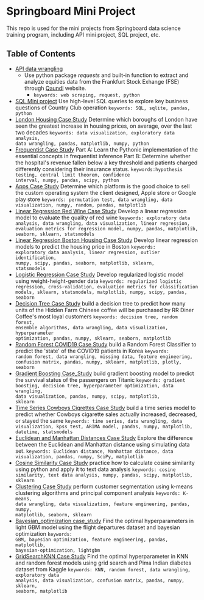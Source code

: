 # Springboard Mini Project

This repo is used for the mini projects from Springboard data science training program, including API mini project, SQL project, etc.

## Table of Contents
* [API data wrangling](https://github.com/Lina-statistics/Springboard-mini-projects/blob/main/API%20data%20wrangling/api_data_wrangling_mini_project.ipynb)
     -  Use python package *requests* and built-in function to extract and analyze equities data from the Frankfurt Stock Exhange (FSE) through [Qaundl](http://www.quandl.com) website.
          -  <code>keywords: web scraping, request, python</code>
* [SQL Mini project](https://github.com/Lina-statistics/Springboard-mini-projects/blob/main/SQL_Mini_project/SQLMiniProject.ipynb)
Use high-level SQL queries to explore key business questions of Country Club operation
<code>keywords: SQL, sqlite, pandas, python</code>
* [London Housing Case Study](https://github.com/Lina-statistics/Springboard-mini-projects/blob/main/London_Housing_Case_Study/London_housing.ipynb)
Determine which boroughs of London have seen the greatest increase in housing prices, on average, over the last two decades
<code>keywords: data visualization, exploratory data analysis, data wrangling, pandas, matplotlib, numpy, python</code>
* [Frequentist Case Study](https://github.com/Lina-statistics/Springboard-mini-projects/tree/main/Frequentist_Case_Study/Frequentist%20Case%20Study)
Part A: Learn the Pythonic implementation of the essential concepts in frequentist inference
Part B: Determine whether the hospital's revenue fallen below a key threshold and patients charged differently considering their insurance status.
<code>keywords:hypothesis testing, central limit theorem, confidence interval, numpy, pandas, scipy, python</code>
* [Apps Case Study](https://github.com/Lina-statistics/Springboard-mini-projects/tree/main/Apps_Case_Study/Project%20Files)
Determine which platform is the good choice to sell the custom operating system the client designed, Apple store or Google play store
<code>keywords: permutation test, data wrangling, data visualization, numpy, random, pandas, matplotlib</code>
* [Linear Regression Red Wine Case Study](https://github.com/Lina-statistics/Springboard-mini-projects/tree/main/Linear_Regression_red_wine_Case_Study)
Develop a linear regression model to evaluate the quality of red wine
<code>keywords: exploratory data analysis, data wrangling, data visualization, linear regression, evaluation metrics for regression model, numpy, pandas, matplotlib, seaborn, sklearn, statsmodels</code>
* [Linear Regression Boston Housing Case Study](https://github.com/Lina-statistics/Springboard-mini-projects/blob/main/Linear_Regression_Boston_housing/Linear_Regression_Boston_Housing.ipynb)
Develop linear regression models to predict the housing price in Boston
<code>keywords: exploratory data analysis, linear regression, outlier identification, numpy, scipy, pandas, seaborn, matplotlib, sklearn, statsmodels</code>
* [Logistic Regression Case Study](https://github.com/Lina-statistics/Springboard-mini-projects/blob/main/Logistic_Regression_Case_Study/Logistic%20Regression%20Advanced%20Case%20Study.ipynb)
Develop regularized logistic model using weight-height-gender data
<code>keywords: regularized logistic regression, cross-validation, evaluation metrics for classification models, sklearn, statsmodels, matplotlib, numpy, scipy, pandas, seaborn</code>
* [Decision Tree Case Study](https://github.com/Lina-statistics/Springboard-mini-projects/blob/main/Decision_Tree_Case_Study/Decision%20Tree%20Specialty%20Coffee%20Case%20Study%20.ipynb)
build a decision tree to predict how many units of the Hidden Farm Chinese coffee will be purchased by RR Diner Coffee's most loyal customers
<code>keywords: decision tree, random forest, ensemble algorithms, data wrangling, data visualization, hyperparameter optimization, pandas, numpy, sklearn, seaborn, matplotlib</code> 
* [Random Forest COVID19 Case Study](https://github.com/Lina-statistics/Springboard-mini-projects/blob/main/Random_Forest_Case_Study/RandomForest_casestudy_covid19.ipynb)
build a Random Forest Classifier to predict the 'state' of the COVID19 patients in Korea
<code>keywords: random forest, data wrangling, missing data, feature engineering, confusion matrix, pandas, numpy, sklearn, matplotlib, plotly, seaborn</code>
* [Gradient Boosting Case_Study](https://github.com/Lina-statistics/Springboard-mini-projects/blob/main/Gradient_Boosting_Case_Study/Gradient%20Boosting%20Case%20Study.ipynb)
build gradient boosting model to predict the survival status of the passengers on Titanic
<code>keywords: gradient boosting, decision tree, hyperparameter optimization, data wrangling, data visualization, pandas, numpy, scipy, matplotlib, sklearn</code>
* [Time Series Cowboys Cigrettes Case Study](https://github.com/Lina-statistics/Springboard-mini-projects/blob/main/Time_Series_Cowboys_CigrettesCaseStudy/Cowboy%20Cigarettes%20Case%20Study.ipynb)
build a time series model to predict  whether Cowboys cigarette sales actually increased, decreased, or stayed the same
<code>keywords: time series, data wrangling, data visualization, kpss test, ARIMA model, pandas, numpy, matplotlib, datetime, statsmodels</code> 
* [Euclidean and Manhattan Distances Case Study](https://github.com/Lina-statistics/Springboard-mini-projects/blob/main/Euclidean_and_Manhattan_Distances_Case_Study/Euclidean_and_Manhattan_Distances_Case_Study.ipynb)
Explore the difference between the Euclidean and Manhattan distance using simulating data set.
<code>keywords: Euclidean distance, Manhattan distance, data visualization, pandas, numpy, SciPy, matplotlib</code>
* [Cosine Similarity Case Study](https://github.com/Lina-statistics/Springboard-mini-projects/blob/main/CosineSimilarityCaseStudy/Cosine_Similarity_Case_Study.ipynb)
practice how to calculate cosine similarity using python and apply it to text data analysis
<code>keywords: cosine similarity, text data analysis, numpy, pandas, scipy, matplotlib, sklearn</code>
* [Clustering Case Study](https://github.com/Lina-statistics/Springboard-mini-projects/blob/main/Clustering_Case_Study/Clustering%20Case%20Study%20-%20Customer%20Segmentation%20with%20K-Means.ipynb)
perform customer segmentation using k-means clustering algorithms and principal component analysis
<code>keywords: K-means, data wrangling, data visualization, feature engineering, pandas, numpy, matplotlib, seaborn, sklearn</code>
* [Bayesian_optimization case_study](https://github.com/Lina-statistics/Springboard-mini-projects/blob/main/Bayesian_optimization_case_study/Bayesian_optimization_case_study.ipynb)
Find the optimal hyperparameters in light GBM model using the flight departures dataset and bayesian optimization
<code>keywords: GBM, bayesian optimization, feature engineering, pandas, matplotlib, bayesian-optimization, lightgbm</code>
* [GridSearchKNN Case Study](https://github.com/Lina-statistics/Springboard-mini-projects/blob/main/GridSearchKNN_Case_Study/GridSearchKNN_Case_Study.ipynb)
Find the optimal hyperparameter in KNN and random forest models using grid search and Pima Indian diabetes dataset from Kaggle
<code>keywords: KNN, random forest, data wrangling, exploratory data analysis, data visualization, confusion matrix, pandas, numpy, sklearn, seaborn, matplotlib</code>
